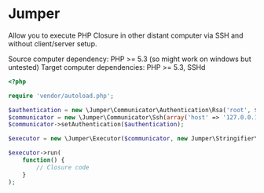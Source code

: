 # Jumper

Allow you to execute PHP Closure in other distant computer via SSH and without client/server setup.

Source computer dependency: PHP >= 5.3 (so might work on windows but untested)
Target computer dependencies: PHP >= 5.3, SSHd

```php
<?php

require 'vendor/autoload.php';

$authentication = new \Jumper\Communicator\Authentication\Rsa('root', $_SERVER['HOME'] . '/.ssh/id_rsa');
$communicator = new \Jumper\Communicator\Ssh(array('host' => '127.0.0.1'));
$communicator->setAuthentication($authentication);

$executor = new \Jumper\Executor($communicator, new Jumper\Stringifier\Json());

$executor->run(
    function() {
        // Closure code
    }
);
```
